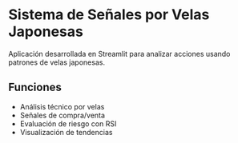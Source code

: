 
# Sistema de Señales por Velas Japonesas

Aplicación desarrollada en Streamlit para analizar acciones usando patrones de velas japonesas.

## Funciones

- Análisis técnico por velas
- Señales de compra/venta
- Evaluación de riesgo con RSI
- Visualización de tendencias
